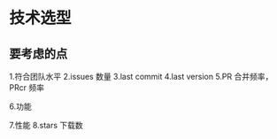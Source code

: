 # 技术选型

## 要考虑的点

1.符合团队水平
2.issues 数量
3.last commit
4.last version
5.PR 合并频率，PRcr 频率

6.功能

7.性能
8.stars 下载数
